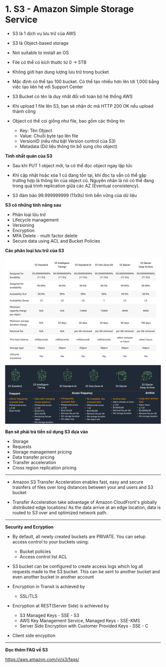 # 1. S3 - Amazon Simple Storage Service

- S3 là 1 dịch vụ lưu trữ của AWS
- S3 là Object-based storage
- Not suitable to install an OS
- File có thể có kích thước từ 0 -> 5TB
- Không giới hạn dung lượng lưu trữ trong bucket
- Mặc định có thể tạo 100 bucket. Có thể tạo nhiều hơn lên tới 1,000 bằng việc tạo liên hệ với Support Center

- S3 Bucket có tên là duy nhất đối với toàn bộ hệ thống AWS
- Khi upload 1 file lên S3, bạn sẽ nhận dc mã HTTP 200 OK nếu upload thành công

- Object có thể coi giống như file, bao gồm các thông tin

    - Key: Tên Object
    - Value: Chuỗi byte tạo lên file
    - VersionID (nếu như bật Version control của S3)
    - Metadata (Dữ liệu thông tin bổ sung cho object)


**Tính nhất quán của S3**

- Sau khi PUT 1 object mới, ta có thể đọc object ngay lập tức
- Khi cập nhật hoặc xóa 1 cũ đang tồn tại, khi đọc ta vẫn có thể gặp trường hợp là thông tin của object cũ. Nguyên nhân là nó có thể đang trong quá trình replication giữa các AZ (Eventual consistency).

- S3 đảm bảo 99.999999999 (11x9s) tính bền vững của dữ liệu


**S3 có những tính năng sau**

- Phân loại lữu trữ 
- Lifecycle management
- Versioning
- Encryption
- MFA Delete - multi factor delete
- Secure data using ACL and Bucket Policies


**Các phân loại lưu trữ của S3**

![Kiku](./AWS/S3/s3-storage-classes-2.png)
![Kiku](./AWS/S3/s3-storage-classes-3.png)


**Bạn sẽ phải trả tiền sử dụng S3 dựa vào**

- Storage
- Requests
- Storage management pricing
- Data transfer pricing
- Transfer acceleration
- Cross region replication pricing


---


- Amazon S3 Transfer Acceleration enables fast, easy and secure trasnfers of files over long distances between your and users and S3 bucket

- Transfer Acceleration take advantage of Amazon CloudFront's globally distributed edge locations/ As the data arrive at an edge location, data is routed to S3 over and optimized network path.



---

**Security and Ecryption**

- By default, all newly created buckets are PRIVATE. You can setup access control to your buckets using:
    
    - Bucket policies
    - Access control list ACL

- S3 bucket can be configured  to create access logs which log all requests made to the S3 bucket. This can be sent to another bucket and even another bucket in another account


- Encryption in Transit is achieved by 

    - SSL/TLS
- Encryption at REST(Server Side) is achieved by
    
    - S3 Managed Keys - SSE - S3
    - AWS Key Management Service, Managed Keys - SSE-KMS
    - Server Side Encryption with Customer Provided Keys - SSE - C
- Client side encyption

----

**Đọc thêm FAQ về S3**

https://aws.amazon.com/vi/s3/faqs/



